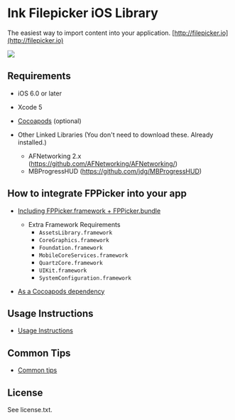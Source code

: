 # Ink Filepicker iOS Library


The easiest way to import content into your application.
[http://filepicker.io](http://filepicker.io)

<img src="https://github.com/Ink/ios-picker/raw/cleanup-for-ios6/Docs/filepicker_ios.png" class="center">

## Requirements

  - iOS 6.0 or later
  - Xcode 5
  - [Cocoapods](http://cocoapods.org) (optional)

  - Other Linked Libraries (You don't need to download these. Already installed.)
    - AFNetworking 2.x (https://github.com/AFNetworking/AFNetworking/)
    - MBProgressHUD (https://github.com/jdg/MBProgressHUD)

## How to integrate FPPicker into your app

  - [Including FPPicker.framework + FPPicker.bundle](./wiki/Framework-and-bundle-integration)

    - Extra Framework Requirements
      - `AssetsLibrary.framework`
      - `CoreGraphics.framework`
      - `Foundation.framework`
      - `MobileCoreServices.framework`
      - `QuartzCore.framework`
      - `UIKit.framework`
      - `SystemConfiguration.framework`

  - [As a Cocoapods dependency](./wiki/Cocoapods-dependency-integration)

## Usage Instructions

  - [Usage Instructions](./wiki/Usage-instructions)

## Common Tips

  - [Common tips](./wiki/Common-Tips)

## License

See license.txt.

